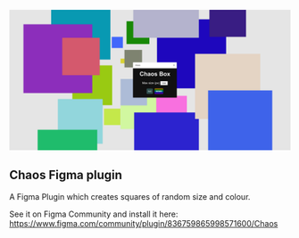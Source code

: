 ![Chaos plugin in action](https://github.com/jtewright/chaos/blob/master/screenshot.png?raw=true)
## Chaos Figma plugin
A Figma Plugin which creates squares of random size and colour.

See it on Figma Community and install it here: https://www.figma.com/community/plugin/836759865998571600/Chaos
